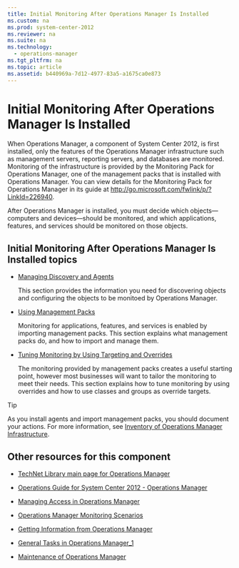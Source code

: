 ```yaml
---
title: Initial Monitoring After Operations Manager Is Installed
ms.custom: na
ms.prod: system-center-2012
ms.reviewer: na
ms.suite: na
ms.technology: 
  - operations-manager
ms.tgt_pltfrm: na
ms.topic: article
ms.assetid: b440969a-7d12-4977-83a5-a1675ca0e873
---
```

# Initial Monitoring After Operations Manager Is Installed
When Operations Manager, a component of System Center 2012, is first installed, only the features of the Operations Manager infrastructure such as management servers, reporting servers, and databases are monitored. Monitoring of the infrastructure is provided by the Monitoring Pack for Operations Manager, one of the management packs that is installed with Operations Manager. You can view details for the Monitoring Pack for Operations Manager in its guide at [http:\/\/go.microsoft.com\/fwlink\/p\/?LinkId\=226940](http://go.microsoft.com/fwlink/p/?LinkId=226940).

After Operations Manager is installed, you must decide which objects—computers and devices—should be monitored, and which applications, features, and services should be monitored on those objects.

## Initial Monitoring After Operations Manager Is Installed topics

-   [Managing Discovery and Agents](./Managing-Discovery-and-Agents.md)

    This section provides the information you need for discovering objects and configuring the objects to be monitoed by Operations Manager.

-   [Using Management Packs](./Using-Management-Packs.md)

    Monitoring for applications, features, and services is enabled by importing management packs. This section explains what management packs do, and how to import and manage them.

-   [Tuning Monitoring by Using Targeting and Overrides](./Tuning-Monitoring-by-Using-Targeting-and-Overrides.md)

    The monitoring provided by management packs creates a useful starting point, however most businesses will want to tailor the monitoring to meet their needs. This section explains how to tune monitoring by using overrides and how to use classes and groups as override targets.

> [!TIP]
> As you install agents and import management packs, you should document your actions. For more information, see [Inventory of Operations Manager Infrastructure](./Inventory-of-Operations-Manager-Infrastructure.md).

## Other resources for this component

-   [TechNet Library main page for Operations Manager](http://go.microsoft.com/fwlink/p/?LinkId=223634)

-   [Operations Guide for System Center 2012 - Operations Manager](./Operations-Guide-for-System-Center-2012---Operations-Manager.md)

-   [Managing Access in Operations Manager](./Managing-Access-in-Operations-Manager.md)

-   [Operations Manager Monitoring Scenarios](./Operations-Manager-Monitoring-Scenarios.md)

-   [Getting Information from Operations Manager](./Getting-Information-from-Operations-Manager.md)

-   [General Tasks in Operations Manager_1](./General-Tasks-in-Operations-Manager_1.md)

-   [Maintenance of Operations Manager](./Maintenance-of-Operations-Manager.md)


